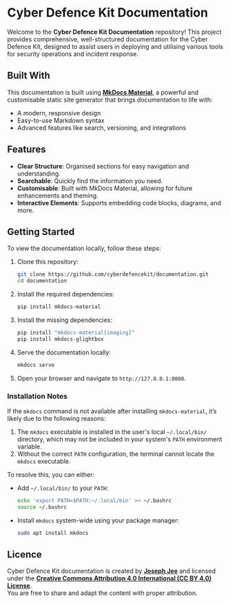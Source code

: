 # Cyber Defence Kit Documentation

Welcome to the **Cyber Defence Kit Documentation** repository! This project provides comprehensive, well-structured documentation for the Cyber Defence Kit, designed to assist users in deploying and utilising various tools for security operations and incident response.

## Built With

This documentation is built using [**MkDocs Material**](https://squidfunk.github.io/mkdocs-material/), a powerful and customisable static site generator that brings documentation to life with:

- A modern, responsive design
- Easy-to-use Markdown syntax
- Advanced features like search, versioning, and integrations

## Features

- **Clear Structure**: Organised sections for easy navigation and understanding.
- **Searchable**: Quickly find the information you need.
- **Customisable**: Built with MkDocs Material, allowing for future enhancements and theming.
- **Interactive Elements**: Supports embedding code blocks, diagrams, and more.

## Getting Started

To view the documentation locally, follow these steps:

1. Clone this repository:
    
    ```bash
    git clone https://github.com/cyberdefencekit/documentation.git
    cd documentation
    ```
    
2. Install the required dependencies:
    
    ```bash
    pip install mkdocs-material
    ```
    
3. Install the missing dependencies:
    
    ```bash
    pip install "mkdocs-material[imaging]"
    pip install mkdocs-glightbox
    ```
    
4. Serve the documentation locally:
    
    ```bash
    mkdocs serve
    ```
    
5. Open your browser and navigate to `http://127.0.0.1:8000`.

### Installation Notes

If the `mkdocs` command is not available after installing `mkdocs-material`, it’s likely due to the following reasons:

1. The `mkdocs` executable is installed in the user's local `~/.local/bin/` directory, which may not be included in your system's `PATH` environment variable.
2. Without the correct `PATH` configuration, the terminal cannot locate the `mkdocs` executable.

To resolve this, you can either:

- Add `~/.local/bin/` to your `PATH`:
    
    ```bash
    echo 'export PATH=$PATH:~/.local/bin' >> ~/.bashrc
    source ~/.bashrc
    ```
    
- Install `mkdocs` system-wide using your package manager:
    
    ```bash
    sudo apt install mkdocs
    ```
    

## Licence

Cyber Defence Kit documentation is created by **[Joseph Jee](https://josephjee.com)** and licensed under the **[Creative Commons Attribution 4.0 International (CC BY 4.0) License](https://creativecommons.org/licenses/by/4.0/)**.  
You are free to share and adapt the content with proper attribution.
